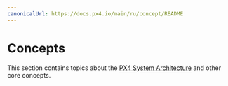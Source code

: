 ```yaml
---
canonicalUrl: https://docs.px4.io/main/ru/concept/README
---
```


# Concepts

This section contains topics about the [PX4 System Architecture](../concept/architecture.md) and other core concepts.